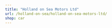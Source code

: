 ```yaml
---
title: "Holland on Sea Motors Ltd"
url: /holland-on-sea/holland-on-sea-motors-ltd/
shop: car
---
```

